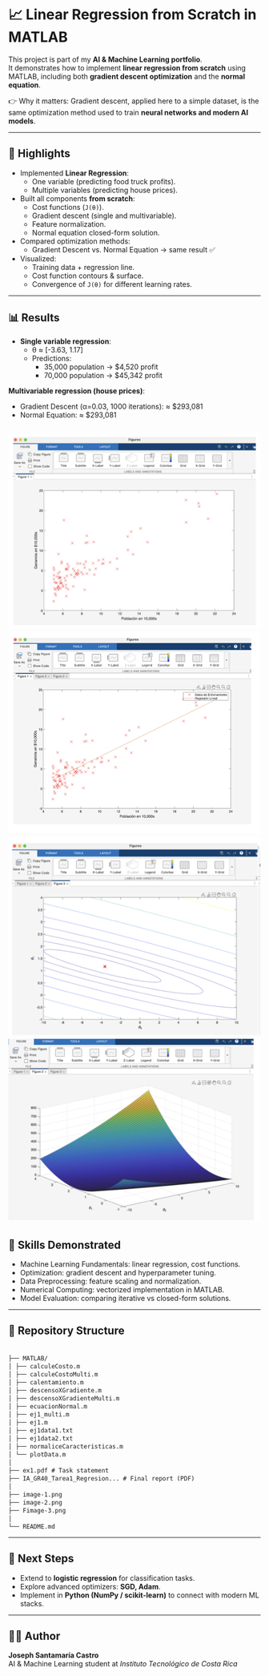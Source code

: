 # 📈 Linear Regression from Scratch in MATLAB

This project is part of my **AI & Machine Learning portfolio**.  
It demonstrates how to implement **linear regression from scratch** using MATLAB, including both **gradient descent optimization** and the **normal equation**.  

👉 Why it matters: Gradient descent, applied here to a simple dataset, is the same optimization method used to train **neural networks and modern AI models**.

---

## 🚀 Highlights
- Implemented **Linear Regression**:
  - One variable (predicting food truck profits).
  - Multiple variables (predicting house prices).
- Built all components **from scratch**:
  - Cost functions (`J(θ)`).
  - Gradient descent (single and multivariable).
  - Feature normalization.
  - Normal equation closed-form solution.
- Compared optimization methods:
  - Gradient Descent vs. Normal Equation → same result ✅
- Visualized:
  - Training data + regression line.
  - Cost function contours & surface.
  - Convergence of `J(θ)` for different learning rates.

---

## 📊 Results
- **Single variable regression**:  
  - θ ≈ [-3.63, 1.17]  
  - Predictions:  
    - 35,000 population → \$4,520 profit  
    - 70,000 population → \$45,342 profit  

**Multivariable regression (house prices)**:  
  - Gradient Descent (α=0.03, 1000 iterations): ≈ \$293,081  
  - Normal Equation: ≈ \$293,081  


![alt text](image.png)
![alt text](image-1.png)
![alt text](image-2.png)
![alt text](image-3.png)
---

## 🧠 Skills Demonstrated
- Machine Learning Fundamentals: linear regression, cost functions.  
- Optimization: gradient descent and hyperparameter tuning.  
- Data Preprocessing: feature scaling and normalization.  
- Numerical Computing: vectorized implementation in MATLAB.  
- Model Evaluation: comparing iterative vs closed-form solutions.  

---

## 📂 Repository Structure

```

├── MATLAB/
│ ├── calculeCosto.m
│ ├── calculeCostoMulti.m
│ ├── calentamiento.m
│ ├── descensoXGradiente.m
│ ├── descensoXGradienteMulti.m
│ ├── ecuacionNormal.m
│ ├── ej1_multi.m
│ ├── ej1.m
│ ├── ej1data1.txt
│ ├── ej1data2.txt
│ ├── normaliceCaracteristicas.m
│ └── plotData.m
│
├── ex1.pdf # Task statement
├── IA_GR40_Tarea1_Regresion... # Final report (PDF)
│
├── image-1.png
├── image-2.png
├── Fimage-3.png
│
└── README.md

```
---

## 🔮 Next Steps
- Extend to **logistic regression** for classification tasks.  
- Explore advanced optimizers: **SGD, Adam**.  
- Implement in **Python (NumPy / scikit-learn)** to connect with modern ML stacks.  

---

## 👨‍💻 Author
**Joseph Santamaría Castro**  
AI & Machine Learning student at *Instituto Tecnológico de Costa Rica*  
